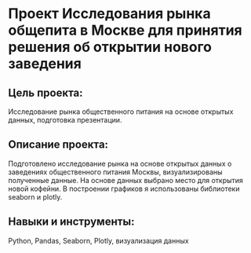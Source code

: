 # Проект Исследования рынка общепита в Москве для принятия решения об открытии нового заведения

## Цель проекта:
Исследование рынка общественного питания на основе открытых данных, подготовка презентации.

## Описание проекта:
Подготовлено исследование рынка на основе открытых данных о заведениях общественного питания Москвы, визуализированы полученные данные. На основе данных выбрано место для открытия новой кофейни. В построении графиков я использованы библиотеки seaborn и plotly. 

## Навыки и инструменты:
Python, Pandas, Seaborn, Plotly, визуализация данных
